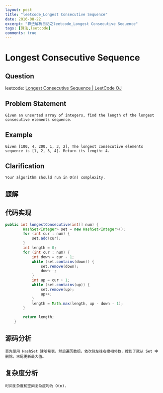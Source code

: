 ```yaml
---
layout: post
title: "leetcode_Longest Consecutive Sequence"
date: 2016-08-22
excerpt: "算法解析日记之leetcode_Longest Consecutive Sequence"
tags: [算法,leetcode]
comments: true
---
```

# Longest Consecutive Sequence

## Question
leetcode: [Longest Consecutive Sequence | LeetCode OJ](https://leetcode.com/problems/longest-consecutive-sequence/)

## Problem Statement

```
Given an unsorted array of integers, find the length of the longest consecutive elements sequence.
```

## Example

```
Given [100, 4, 200, 1, 3, 2], The longest consecutive elements sequence is [1, 2, 3, 4]. Return its length: 4.
```

## Clarification

```
Your algorithm should run in O(n) complexity.
```

## 题解

## 代码实现

```java
public int longestConsecutive(int[] num) {
        HashSet<Integer> set = new HashSet<Integer>();
        for (int cur : num) {
            set.add(cur);
        }
        int length = 0;
        for (int cur : num) {
            int down = cur - 1;
            while (set.contains(down)) {
                set.remove(down);
                down--;
            }
            int up = cur + 1;
            while (set.contains(up)) {
                set.remove(up);
                up++;
            }
            length = Math.max(length, up - down - 1);
        }

        return length;
    }

```

## 源码分析

```
首先使用 HashSet 建哈希表，然后遍历数组，依次往左往右搜相邻数，搜到了就从 Set 中删除。末尾更新最大值。
```

## 复杂度分析

```
时间复杂度和空间复杂度均为 O(n).
```
